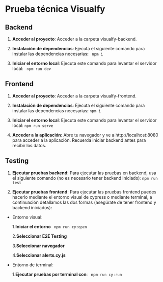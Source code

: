 # Prueba técnica Visualfy

## Backend
1. **Acceder al proyecto**: Acceder a la carpeta visualfy-backend.

2. **Instalación de dependencias**: Ejecuta el siguiente comando para instalar las dependencias necesarias: ``` npm i```

3. **Iniciar el entorno local**: Ejecuta este comando para levantar el servidor local: ``` npm run dev```

## Frontend
1. **Acceder al proyecto**: Acceder a la carpeta visualfy-frontend.

2. **Instalación de dependencias**: Ejecuta el siguiente comando para instalar las dependencias necesarias: ``` npm i ```

3. **Iniciar el entorno local**: Ejecuta este comando para levantar el servidor local: ``` npm run serve ```

4. **Acceder a la aplicación**: Abre tu navegador y ve a http://localhost:8080 para acceder a la aplicación. Recuerda iniciar backend antes para recibir los datos.

## Testing

1. **Ejecutar pruebas backend**:
Para ejecutar las pruebas en backend, usa el siguiente comando (no es necesario tener backend iniciado): ``` npm run test ```

2. **Ejecutar pruebas frontend**:
Para ejecutar las pruebas frontend puedes hacerlo mediante el entorno visual de cypress o mediante terminal, a continuación detallamos las dos formas (asegúrate de tener frontend y backend iniciados):
- Entorno visual: 
    
    1.**Iniciar el entorno**
    ``` npm run cy:open```

    2.**Seleccionar E2E Testing** 
    
    3.**Seleccionar navegador**
    
    4.**Seleccionar alerts.cy.js**
- Entorno de terminal: 

    1.**Ejecutar pruebas por terminal con**: ``` npm run cy:run```